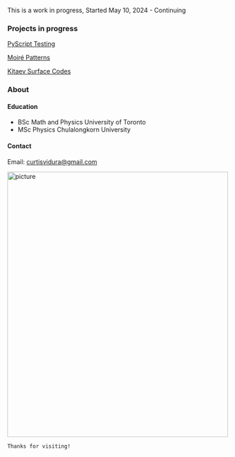 This is a work in progress, Started May 10, 2024 - Continuing


### Projects in progress
[PyScript Testing](./PyScriptTest.html)

[Moiré Patterns](./Moire.html)

[Kitaev Surface Codes](./Toric.html)

### About
#### Education
*   BSc Math and Physics University of Toronto
*   MSc Physics Chulalongkorn University 

#### Contact
Email: curtisvidura@gmail.com

<img src="/figures/film/000030310027.jpg" alt="picture" width="500" height="600">

```
Thanks for visiting!
```
